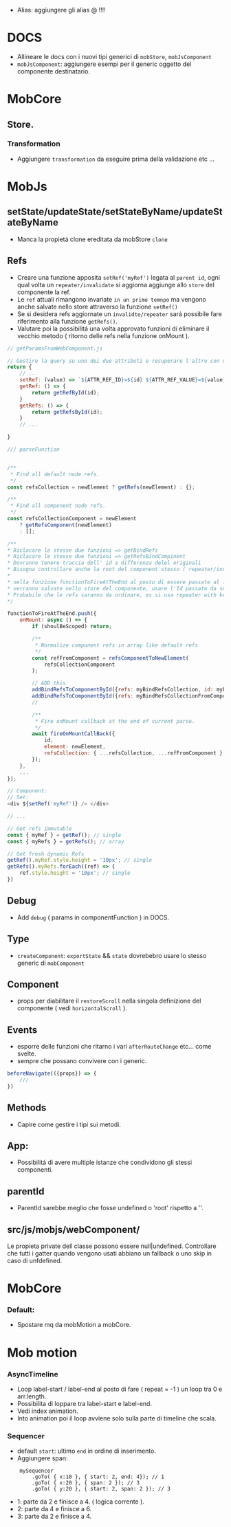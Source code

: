 - Alias: aggiungere gli alias @ !!!!

# DOCS
- Allineare le docs con i nuovi tipi generici di `mobStore`, `mobJsComponent`
- `mobJsComponent`: aggiungere esempi per il generic <R> oggetto del componente destinatario.

# MobCore

## Store.
### Transformation
- Aggiungere `transformation` da eseguire prima della validazione etc ...

# MobJs

## setState/updateState/setStateByName/updateStateByName
- Manca la propietá clone ereditata da mobStore `clone`

## Refs
- Creare una funzione apposita `setRef('myRef')` legata al `parent id`, ogni qual volta un `repeater/invalidate` si aggiorna aggiunge allo `store` del componente la ref.
- Le `ref` attuali rimangono invariate `in un primo temnpo` ma vengono anche salvate nello store attraverso la funzione `setRef()`
- Se si desidera refs aggiornate un `invalidte/repeater` sará possibile fare riferimento alla funzione `getRefs()`.
- Valutare poi la possibilitá una volta approvato funzioni di eliminare il vecchio metodo ( ritorno delle refs  nella funzione onMount ).

```js
// getParamsFromWebComponent.js

// Gestire la query su uno dei due attributi e recuperare l'altro con una semplice lettura del dataset.
return {
    // ...
    setRef: (value) => `${ATTR_REF_ID}=${id} ${ATTR_REF_VALUE}=${value}`
    getRef: () => {
        return getRefById(id);
    }
    getRefs: () => {
        return getRefsById(id);
    }
    // ...

}
```

```js
/// parseFunction


/**
 * Find all default node refs.
 */
const refsCollection = newElement ? getRefs(newElement) : {};

/**
 * Find all component node refs.
 */
const refsCollectionComponent = newElement
    ? getRefsComponent(newElement)
    : [];

/**
* Riclacare le stesse due funzioni => getBindRefs
* Riclacare le stesse due funzioni => getRefsBindCompinent
* Dovranno tenere traccia dell' id a differenza delel originali
* Bisogna controllare anche la root del component stesso ( repeater/invalidate )
*
* nella funzione functionToFireAtTheEnd al posto di essere passate al funzione di onMount
* verranno salvate nello store del componente, usare l'Id passato da setRef() ( repeater/invalidate issue ).
* Probabile che le refs saranno da ordinare, es si usa repeater with key.
*/

functionToFireAtTheEnd.push({
    onMount: async () => {
        if (shoulBeScoped) return;

        /**
         * Normalize component refs in array like default refs
         */
        const refFromComponent = refsComponentToNewElement(
            refsCollectionComponent
        );

        // ADD this
        addBindRefsToComponentById({refs: myBindRefsCollection, id: myBindId})
        addBindRefsToComponentById({refs: myBindRefsCollectionFromComponent, id: myBindId})
        //

        /**
         * Fire onMount callback at the end of current parse.
         */
        await fireOnMountCallBack({
            id,
            element: newElement,
            refsCollection: { ...refsCollection, ...refFromComponent },
        });
    },
    ...
});
```

```js
// Component:
// Set:
<div ${setRef('myRef')} /> </div>

// ...

// Get refs immutable
const { myRef } = getRef(); // single
const { myRefs } = getRefs(); // array

// Get fresh dynamic Refs
getRef().myRef.style.height = '10px'; // single
getRefs().myRefs.forEach((ref) => {
    ref.style.height = '10px'; // single
})
```



## Debug
- Add `debug` ( params in componentFunction ) in DOCS.

## Type
- `createComponent`: `exportState` && `state` dovrebebro usare lo stesso generic<T> di `mobComponent`

## Component
- props per diabilitare il `restoreScroll` nella singola definizione del componente ( vedi `horizontalScroll` ).

## Events
- esporre delle funzioni che ritarno i vari `afterRouteChange` etc... come svelte.
- sempre che possano convivere con i generic.

```js
beforeNavigate(({props}) => {
    ///
})
```

## Methods
- Capire come gestire i tipi sui metodi.


## App:
- Possibilitá di avere multiple istanze che condividono gli stessi componenti.

## parentId
- ParentId sarebbe meglio che fosse undefined o 'root' rispetto a ''.

## src/js/mobjs/webComponent/
Le propieta private dell classe possono essere null|undefined.
Controllare che tutti i gatter quando vengono usati abbiano un fallback o uno skip in caso di unfdefined.







# MobCore

### Default:
- Spostare mq da mobMotion a mobCore.


# Mob motion

### AsyncTimeline
- Loop label-start / label-end al posto di fare ( repeat = -1 ) un loop tra 0 e arr.length.
- Possibilita di loppare tra label-start e label-end.
- Vedi index animation.
- Into animation poi il loop avviene solo sulla parte di timeline che scala.

### Sequencer
- default `start`: ultimo `end` in ordine di inserimento.
- Aggiungere span:<br/>

```
    mySequencer
        .goTo( { x:10 }, { start: 2, end: 4}); // 1
        .goTo( { x:20 }, { span: 2 }); // 3
        .goTo( { y:20 }, { start: 2, span: 2 }); // 3
```
- 1: parte da 2 e finisce a 4. ( logica corrente ).
- 2: parte da 4 e finisce a 6.
- 3: parte da 2 e finisce a 4.

